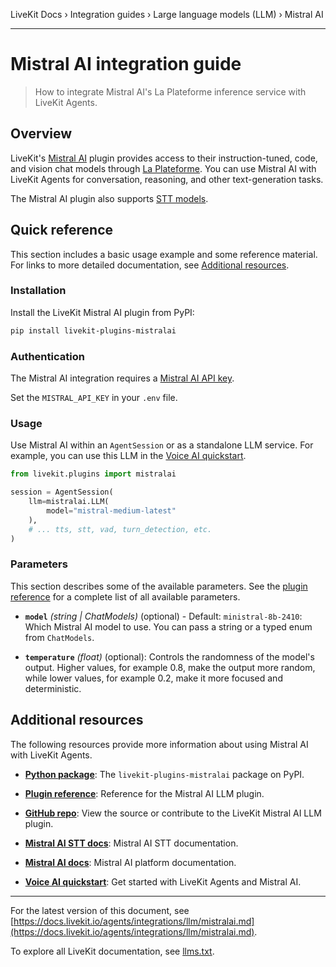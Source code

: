 LiveKit Docs › Integration guides › Large language models (LLM) › Mistral AI

---

# Mistral AI integration guide

> How to integrate Mistral AI's La Plateforme inference service with LiveKit Agents.

## Overview

LiveKit's [Mistral AI](https://mistral.ai/) plugin provides access to their instruction-tuned, code, and vision chat models through [La Plateforme](https://mistral.ai/products/la-plateforme). You can use Mistral AI with LiveKit Agents for conversation, reasoning, and other text-generation tasks.

The Mistral AI plugin also supports [STT models](https://docs.livekit.io/agents/integrations/stt/mistralai.md).

## Quick reference

This section includes a basic usage example and some reference material. For links to more detailed documentation, see [Additional resources](#additional-resources).

### Installation

Install the LiveKit Mistral AI plugin from PyPI:

```bash
pip install livekit-plugins-mistralai

```

### Authentication

The Mistral AI integration requires a [Mistral AI API key](https://console.mistral.ai/api-keys/).

Set the `MISTRAL_API_KEY` in your `.env` file.

### Usage

Use Mistral AI within an `AgentSession` or as a standalone LLM service. For example, you can use this LLM in the [Voice AI quickstart](https://docs.livekit.io/agents/start/voice-ai.md).

```python
from livekit.plugins import mistralai

session = AgentSession(
    llm=mistralai.LLM(
        model="mistral-medium-latest"
    ),
    # ... tts, stt, vad, turn_detection, etc.
)

```

### Parameters

This section describes some of the available parameters. See the [plugin reference](https://docs.livekit.io/reference/python/v1/livekit/plugins/mistralai.md#livekit.plugins.mistralai.LLM) for a complete list of all available parameters.

- **`model`** _(string | ChatModels)_ (optional) - Default: `ministral-8b-2410`: Which Mistral AI model to use. You can pass a string or a typed enum from `ChatModels`.

- **`temperature`** _(float)_ (optional): Controls the randomness of the model's output. Higher values, for example 0.8, make the output more random, while lower values, for example 0.2, make it more focused and deterministic.

## Additional resources

The following resources provide more information about using Mistral AI with LiveKit Agents.

- **[Python package](https://pypi.org/project/livekit-plugins-mistralai)**: The `livekit-plugins-mistralai` package on PyPI.

- **[Plugin reference](https://docs.livekit.io/reference/python/v1/livekit/plugins/mistralai.md#livekit.plugins.mistralai.LLM)**: Reference for the Mistral AI LLM plugin.

- **[GitHub repo](https://github.com/livekit/agents/tree/main/livekit-plugins/livekit-plugins-mistralai)**: View the source or contribute to the LiveKit Mistral AI LLM plugin.

- **[Mistral AI STT docs](https://docs.livekit.io/agents/integrations/stt/mistralai.md)**: Mistral AI STT documentation.

- **[Mistral AI docs](https://docs.mistral.ai/)**: Mistral AI platform documentation.

- **[Voice AI quickstart](https://docs.livekit.io/agents/start/voice-ai.md)**: Get started with LiveKit Agents and Mistral AI.

---


For the latest version of this document, see [https://docs.livekit.io/agents/integrations/llm/mistralai.md](https://docs.livekit.io/agents/integrations/llm/mistralai.md).

To explore all LiveKit documentation, see [llms.txt](https://docs.livekit.io/llms.txt).